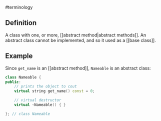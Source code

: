 #terminology

## Definition
A class with one, or more, [[abstract method|abstract methods]]. An abstract class cannot be implemented, and so it used as a [[base class]].

## Example
Since `get_name` is an [[abstract method]], `Nameable` is an abstract class:

```cpp
class Nameable {
public:
    // prints the object to cout
    virtual string get_name() const = 0;

    // virtual destructor
    virtual ~Nameable() { }

}; // class Nameable
```